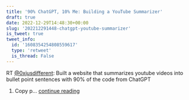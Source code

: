 ```yaml
---
title: '90% ChatGPT, 10% Me: Building a YouTube Summarizer'
draft: true
date: 2022-12-29T14:48:30+00:00
slug: '202212291448-chatgpt-youtube-summarizer'
is_tweet: true
tweet_info:
  id: '1608354254808559617'
  type: 'retweet'
  is_thread: False
---
```




RT [@0xjusdifferent](https://x.com/0xjusdifferent): Built a website that summarizes youtube videos into bullet point sentences with 90% of the code from ChatGPT

1. Copy p… [continue reading](https://x.com/sytelus/status/1608354254808559617)
